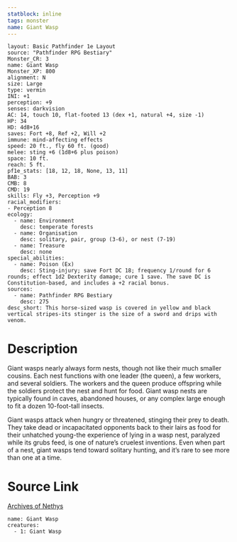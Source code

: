 ```yaml
---
statblock: inline
tags: monster
name: Giant Wasp
---
```

```statblock
layout: Basic Pathfinder 1e Layout
source: "Pathfinder RPG Bestiary"
Monster_CR: 3
name: Giant Wasp
Monster_XP: 800
alignment: N
size: Large
type: vermin
INI: +1
perception: +9
senses: darkvision
AC: 14, touch 10, flat-footed 13 (dex +1, natural +4, size -1)
HP: 34
HD: 4d8+16
saves: Fort +8, Ref +2, Will +2
immune: mind-affecting effects
speed: 20 ft., fly 60 ft. (good)
melee: sting +6 (1d8+6 plus poison)
space: 10 ft.
reach: 5 ft.
pf1e_stats: [18, 12, 18, None, 13, 11]
BAB: 3
CMB: 8
CMD: 19
skills: Fly +3, Perception +9
racial_modifiers:
- Perception 8
ecology:
  - name: Environment
    desc: temperate forests
  - name: Organisation
    desc: solitary, pair, group (3-6), or nest (7-19)
  - name: Treasure
    desc: none
special_abilities:
  - name: Poison (Ex)
    desc: Sting-injury; save Fort DC 18; frequency 1/round for 6 rounds; effect 1d2 Dexterity damage; cure 1 save. The save DC is Constitution-based, and includes a +2 racial bonus.
sources:
  - name: Pathfinder RPG Bestiary
    desc: 275
desc_short: This horse-sized wasp is covered in yellow and black vertical stripes-its stinger is the size of a sword and drips with venom.
```
# Description
Giant wasps nearly always form nests, though not like their much smaller cousins. Each nest functions with one leader (the queen), a few workers, and several soldiers. The workers and the queen produce offspring while the soldiers protect the nest and hunt for food. Giant wasp nests are typically found in caves, abandoned houses, or any complex large enough to fit a dozen 10-foot-tall insects.

Giant wasps attack when hungry or threatened, stinging their prey to death. They take dead or incapacitated opponents back to their lairs as food for their unhatched young-the experience of lying in a wasp nest, paralyzed while its grubs feed, is one of nature’s cruelest inventions. Even when part of a nest, giant wasps tend toward solitary hunting, and it’s rare to see more than one at a time.
# Source Link
[Archives of Nethys](https://aonprd.com/MonsterDisplay.aspx?ItemName=Giant%20Wasp)
```encounter-table
name: Giant Wasp
creatures:
  - 1: Giant Wasp
```
